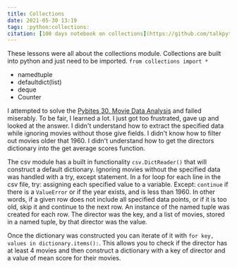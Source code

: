 ```yaml
---
title: Collections
date: 2021-05-30 13:19
tags: :python:collections:
citation: [100 days notebook on collections](https://github.com/talkpython/100daysofcode-with-python-course/blob/master/days/04-06-collections/collections.ipynb)
---
```


These lessons were all about the collections module. Collections are built into python and just need to be imported.
`from collections import *`

- namedtuple
- defaultdict(list)
- deque
- Counter

I attempted to solve the [Pybites 30. Movie Data Analysis](https://codechalleng.es/bites/30/) and failed miserably. To be fair, I learned a lot. I just got too frustrated, gave up and looked at the answer. I didn't understand how to extract the specified data while ignoring movies without those give fields. I didn't know how to filter out movies older that 1960. I didn't understand how to get the directors dictionary into the get average scores function.

The csv module has a built in functionality `csv.DictReader()` that will construct a default dictionary. Ignoring movies without the specified data was handled with a try, except statement. In a for loop for each line in the csv file, try: assigning each specified value to a variable. Except: `continue` if there is a `ValueError` or if the year exists, and is less than 1960. In other words, if a given row does not include all specified data points, or if it is too old, skip it and continue to the next row. An instance of the named tuple was created for each row. The director was the key, and a list of movies, stored in a named tuple, by that director was the value. 

Once the dictionary was constructed you can iterate of it with `for key, values in dictionary.items():`. This allows you to check if the director has at least 4 movies and then construct a dictionary with a key of director and a value of mean score for their movies.

